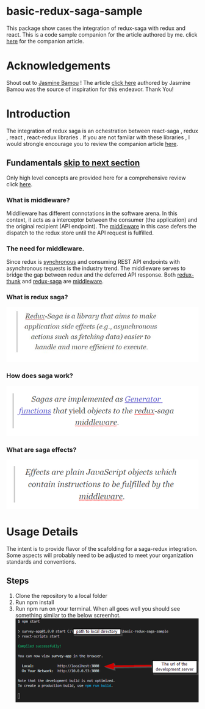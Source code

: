 # basic-redux-saga-sample

This package show cases the integration of redux-saga with redux and react. This is a code sample companion for the article authored by me. click [here]() for the companion article.

# Acknowledgements

Shout out to [Jasmine Bamou](https://medium.com/@jasmine.bamou?source=post_page-----32fd89b4ebab----------------------) ! The article [click here](https://medium.com/snacknation-engineering/how-we-built-a-survey-app-from-scratch-using-reactjs-at-snacknation-1-2-32fd89b4ebab) authored by Jasmine Bamou was the source of inspiration for this endeavor. Thank You!

# Introduction

The integration of redux saga is an ochestration between react-saga , redux , react , react-redux libraries . If you are not familar with these libraries , I would strongle encourage you to review the companion article [here]().

## Fundamentals [skip to next section](https://github.com/SVRao19056/basic-redux-saga-sample/blob/master/README.md#usage-details)

Only high level concepts are provided here for a comprehensive review click [here]().

### What is middleware?

Middlleware has different connotations in the software arena. In this context, it acts as a interceptor between the consumer (the application) and the original recipient (API endpoint). The [middleware](https://redux.js.org/advanced/middleware) in this case defers the dispatch to the redux store until the API request is fulfilled.

### The need for middleware.

Since redux is [synchronous](https://redux.js.org/advanced/async-flow) and consuming REST API endpoints with asynchronous requests is the industry trend. The middleware serves to bridge the gap between redux and the deferred API response. Both [redux-thunk](https://github.com/reduxjs/redux-thunk) and [redux-saga](https://github.com/redux-saga/redux-saga) are [middleware](https://redux.js.org/advanced/middleware).

### What is redux saga?

![saga introduction](./read-me-files/Saga-intro.jpg?raw=true "Saga Introduction")

### How does saga work?

![How does saga work](./read-me-files/how-does-saga-work.png?raw=true "How does saga work")

### What are saga effects?

![What is a saga effect](./read-me-files/what-is-saga-effect.png?raw=true "What is a saga effect")

# Usage Details

The intent is to provide flavor of the scafolding for a saga-redux integration. Some aspects will probably need to be adjusted to meet your organization standards and conventions.

## Steps
1. Clone the repository to a local folder
1. Run npm install 
1. Run npm run on your terminal.
When all goes well you should see something similar to the below screenhot.
![npm run screenshot](./read-me-files/npm-start.png?raw=true "What is a saga effect")
